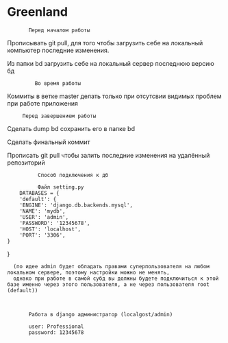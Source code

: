 # Greenland


           Перед началом работы

Прописывать git pull, для того чтобы загрузить себе на локальный компьютер последние изменения.

Из папки bd загрузить себе на локальный сервер последнюю версию бд


             Во время работы

Коммиты в ветке master делать только при отсутсвии видимых проблем при работе приложения


         Перед завершением работы

Сделать dump bd сохранить его в папке bd

Сделать финальный коммит

Прописать git pull чтобы залить последние изменения на удалённый репозиторий


            
              Способ подключения к дб

              Файл setting.py
        DATABASES = {
        'default': {
        'ENGINE': 'django.db.backends.mysql',
        'NAME': 'mydb',
        'USER': 'admin',
        'PASSWORD': '12345678',
        'HOST': 'localhost',
        'PORT': '3306',
    }
}

      (по идее admin будет обладать правами суперпользователя на любом локальном сервере, поэтому настройки можно не менять,
      однако при работе в самой субд вы должны будете подключиться к этой базе именно через этого пользователя, а не через пользователя root (default))
      
      
      
           Работа в django администратор (localgost/admin)
           
           user: Professional
           password: 12345678
           
                    
